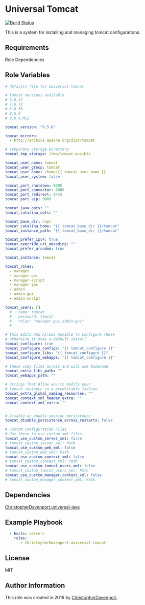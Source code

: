 Universal Tomcat
=========

[![Build Status](https://travis-ci.org/ChristopherDavenport/ansible-role-universal-tomcat.svg?branch=master)](https://travis-ci.org/ChristopherDavenport/ansible-role-universal-tomcat)

This is a system for installing and managing tomcat configurations.

Requirements
------------

Role Dependencies

Role Variables
--------------

```yaml
# defaults file for universal-tomcat

# Tomcat versions available
# 6.0.47
# 7.0.72
# 8.0.38
# 8.5.6
# 9.0.0.M11

tomcat_version: "8.5.6"

tomcat_mirrors:
  - http://archive.apache.org/dist/tomcat

# Temporary Storage Directory
tomcat_tmp_storage: /tmp/tomcat-ansible

tomcat_user_name: tomcat
tomcat_user_group: tomcat
tomcat_user_home: /home/{{ tomcat_user_name }}
tomcat_user_system: false

tomcat_port_shutdown: 8005
tomcat_port_connector: 8080
tomcat_port_redirect: 8443
tomcat_port_ajp: 8009

tomcat_java_opts: ""
tomcat_catalina_opts: ""

tomcat_base_dir: /opt
tomcat_catalina_home: "{{ tomcat_base_dir }}/tomcat"
tomcat_instance_path: "{{ tomcat_base_dir }}/tomcat"

tomcat_prefer_ipv4: true
tomcat_override_uri_encoding: ""
tomcat_prefer_urandom: true

tomcat_instance: tomcat

tomcat_roles:
  - manager
  - manager-gui
  - manager-script
  - manager-jmx
  - admin
  - admin-gui
  - admin-script

tomcat_users: []
  # - name: tomcat
  #   password: tomcat
  #   roles: "manager-gui,admin-gui"
  #

# This Edits And Allows Ansible To Configure These
# Otherwise it does a default install
tomcat_configure: true
tomcat_configure_configs: "{{ tomcat_configure }}"
tomcat_configure_libs: "{{ tomcat_configure }}"
tomcat_configure_webapps: "{{ tomcat_configure }}"

# These copy files across and will use basename
tomcat_extra_libs_path: ""
tomcat_webapps_path: ""

# Strings That Allow you to modify your
# tomcat instance in a predictable fashion.
tomcat_extra_global_naming_resources: ""
tomcat_context_xml_header_extra: ""
tomcat_context_xml_extra: ""


# Disable or enable session persistence
tomcat_disable_persistence_across_restarts: false

# Custom Configuration Files
# Use these to use custom xml files
tomcat_use_custom_server_xml: false
# tomcat_custom_server_xml: Path
tomcat_use_custom_web_xml: false
# tomcat_custom_web_xml: Path
tomcat_use_custom_context_xml: false
# tomcat_custom_context_xml: Path
tomcat_use_custom_tomcat_users_xml: false
# tomcat_custom_tomcat_users_xml: Path
tomcat_use_custom_manager_context_xml: false
# tomcat_custom_manager_context_xml: Path
```


Dependencies
------------

[ChristopherDavenport.universal-java](https://github.com/ChristopherDavenport/ansible-role-universal-java)


Example Playbook
----------------

```yaml
  - hosts: servers
    roles:
       - ChristopherDavenport.universal-tomcat
```

License
-------

MIT

Author Information
------------------

This role was created in 2016 by [ChristopherDavenport](https://github.com/ChristopherDavenport).
